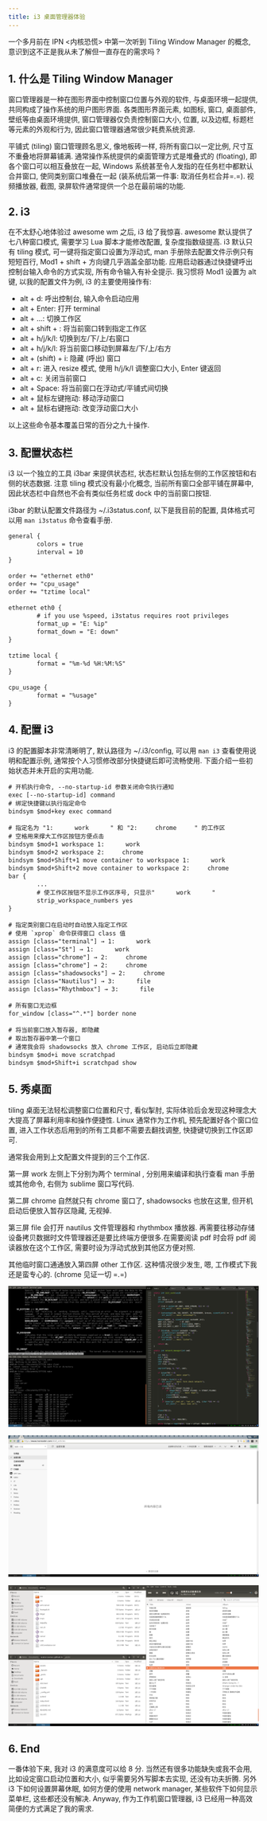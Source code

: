 ```yaml
---
title: i3 桌面管理器体验
---
```




一个多月前在 IPN <内核恐慌> 中第一次听到 Tiling Window Manager 的概念, 意识到这不正是我从未了解但一直存在的需求吗 ?

1\. 什么是 Tiling Window Manager
--------------------------------

窗口管理器是一种在图形界面中控制窗口位置与外观的软件, 与桌面环境一起提供, 共同构成了操作系统的用户图形界面. 各类图形界面元素, 如图标, 窗口, 桌面部件, 壁纸等由桌面环境提供, 窗口管理器仅负责控制窗口大小, 位置, 以及边框, 标题栏等元素的外观和行为, 因此窗口管理器通常很少耗费系统资源.

平铺式 (tiling) 窗口管理顾名思义, 像地板砖一样, 将所有窗口以一定比例, 尺寸互不重叠地将屏幕铺满. 通常操作系统提供的桌面管理方式是堆叠式的 (floating), 即各个窗口可以相互叠放在一起, Windows 系统甚至令人发指的在任务栏中都默认合并窗口, 使同类别窗口堆叠在一起 (装系统后第一件事: 取消任务栏合并=.=). 视频播放器, 截图, 录屏软件通常提供一个总在最前端的功能.


2\. i3
------

在不太舒心地体验过 awesome wm 之后, i3 给了我惊喜. awesome 默认提供了七八种窗口模式, 需要学习 Lua 脚本才能修改配置, 复杂度指数级提高. i3 默认只有 tiling 模式, 可一键将指定窗口设置为浮动式, man 手册除去配置文件示例只有短短百行, Mod1 + shift + 方向键几乎涵盖全部功能. 应用启动器通过快捷键呼出控制台输入命令的方式实现, 所有命令输入有补全提示. 我习惯将 Mod1 设置为 alt 键, 以我的配置文件为例, i3 的主要使用操作有:

-   alt + d:             呼出控制台, 输入命令启动应用
-   alt + Enter:         打开 terminal
-   alt + <num>...:      切换工作区
-   alt + shift + <num>: 将当前窗口转到指定工作区
-   alt + h/j/k/l:       切换到左/下/上/右窗口
-   alt + h/j/k/l:       将当前窗口移动到屏幕左/下/上/右方
-   alt + (shift) + i:   隐藏 (呼出) 窗口
-   alt + r:             进入 resize 模式, 使用 h/j/k/l 调整窗口大小, Enter 键返回
-   alt + c:             关闭当前窗口
-   alt + Space:         将当前窗口在浮动式/平铺式间切换
-   alt + 鼠标左键拖动:   移动浮动窗口
-   alt + 鼠标右键拖动:   改变浮动窗口大小

以上这些命令基本覆盖日常的百分之九十操作.


3\. 配置状态栏
--------------

i3 以一个独立的工具 i3bar 来提供状态栏, 状态栏默认包括左侧的工作区按钮和右侧的状态数据. 注意 tiling 模式没有最小化概念, 当前所有窗口全部平铺在屏幕中, 因此状态栏中自然也不会有类似任务栏或 dock 中的当前窗口按钮.

i3bar 的默认配置文件路径为 ~/.i3status.conf, 以下是我目前的配置, 具体格式可以用 `man i3status` 命令查看手册.

    general {
            colors = true
            interval = 10
    }

    order += "ethernet eth0"
    order += "cpu_usage"
    order += "tztime local"

    ethernet eth0 {
            # if you use %speed, i3status requires root privileges
            format_up = "E: %ip"
            format_down = "E: down"
    }

    tztime local {
            format = "%m-%d %H:%M:%S"
    }

    cpu_usage {
            format = "%usage"
    }


4\. 配置 i3
-----------

i3 的配置脚本非常清晰明了, 默认路径为 ~/.i3/config, 可以用 `man i3` 查看使用说明和配置示例, 通常按个人习惯修改部分快捷键后即可流畅使用. 下面介绍一些初始状态并未开启的实用功能.

    # 开机执行命令, --no-startup-id 参数关闭命令执行通知
    exec [--no-startup-id] command
    # 绑定快捷键以执行指定命令
    bindsym $mod+key exec command

    # 指定名为 "1:      work      " 和 "2:     chrome     " 的工作区
    # 空格用来撑大工作区按钮方便点击
    bindsym $mod+1 workspace 1:      work
    bindsym $mod+2 workspace 2:     chrome
    bindsym $mod+Shift+1 move container to workspace 1:      work
    bindsym $mod+Shift+2 move container to workspace 2:     chrome
    bar {
            ...
            # 使工作区按钮不显示工作区序号, 只显示"      work      "
            strip_workspace_numbers yes
    }

    # 指定类别窗口在启动时自动放入指定工作区
    # 使用 `xprop` 命令获得窗口 class 值
    assign [class="terminal"] → 1:      work
    assign [class="St"] → 1:      work
    assign [class="chrome"] → 2:     chrome
    assign [class="chrome"] → 2:     chrome
    assign [class="shadowsocks"] → 2:     chrome
    assign [class="Nautilus"] → 3:      file
    assign [class="Rhythmbox"] → 3:      file

    # 所有窗口无边框
    for_window [class="^.*"] border none

    # 将当前窗口放入暂存器, 即隐藏
    # 取出暂存器中第一个窗口
    # 通常我会将 shadowsocks 放入 chrome 工作区, 启动后立即隐藏
    bindsym $mod+i move scratchpad
    bindsym $mod+Shift+i scratchpad show


5\. 秀桌面
----------

tiling 桌面无法轻松调整窗口位置和尺寸, 看似掣肘, 实际体验后会发现这种理念大大提高了屏幕利用率和操作便捷性. Linux 通常作为工作机, 预先配置好各个窗口位置, 进入工作状态后用到的所有工具都不需要去翻找调整, 快捷键切换到工作区即可.

通常我会用到上文配置文件提到的三个工作区.

第一屏 work 左侧上下分别为两个 terminal , 分别用来编译和执行查看 man 手册或其他命令, 右侧为 sublime 窗口写代码.

第二屏 chrome 自然就只有 chrome 窗口了, shadowsocks 也放在这里, 但开机启动后便放入暂存区隐藏, 无视掉.

第三屏 file 会打开 nautilus 文件管理器和 rhythmbox 播放器. 再需要往移动存储设备拷贝数据时文件管理器还是要比终端方便很多.在需要阅读 pdf 时会将 pdf 阅读器放在这个工作区, 需要时设为浮动式放到其他区方便对照.

其他临时窗口通通放入第四屏 other 工作区. 这种情况很少发生, 嗯, 工作模式下我还是蛮专心的. (chrome 见证一切 =.=)

![work workspace](/assets/img/2015-03-27-i3-window-manager-work.png)

![chrome workspace](/assets/img/2015-03-27-i3-window-manager-chrome.png)

![file workspace](/assets/img/2015-03-27-i3-window-manager-file.png)


6\. End
-------

一番体验下来, 我对 i3 的满意度可以给 8 分. 当然还有很多功能缺失或我不会用, 比如设定窗口启动位置和大小, 似乎需要另外写脚本去实现, 还没有功夫折腾. 另外 i3 下如何设置屏幕休眠, 如何方便的使用 network manager, 某些软件下如何显示菜单栏, 这些都还没有解决. Anyway, 作为工作机窗口管理器, i3 已经用一种高效简便的方式满足了我的需求.
